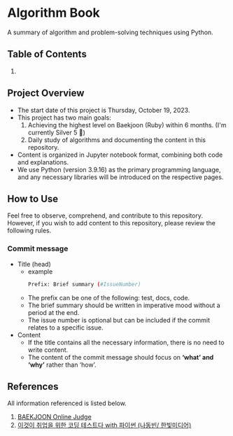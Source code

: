 # Algorithm Book
A summary of algorithm and problem-solving techniques using Python.

## Table of Contents
1. 

## Project Overview
* The start date of this project is Thursday, October 19, 2023.
* This project has two main goals:
    1. Achieving the highest level on Baekjoon (Ruby) within 6 months. (I'm currently Silver 5 🥹)
    2. Daily study of algorithms and documenting the content in this repository.
* Content is organized in Jupyter notebook format, combining both code and explanations.
* We use Python (version 3.9.16) as the primary programming language, and any necessary libraries will be introduced on the respective pages.

## How to Use
Feel free to observe, comprehend, and contribute to this repository. However, if you wish to add content to this repository, please review the following rules.
### Commit message
* Title (head)
    * example
        ```bash
        Prefix: Brief summary (#IssueNumber)
        ```
    * The prefix can be one of the following: test, docs, code.
    * The brief summary should be written in imperative mood without a period at the end.
    * The issue number is optional but can be included if the commit relates to a specific issue.
* Content
    * If the title contains all the necessary information, there is no need to write content.
    * The content of the commit message should focus on **‘what’ and ‘why’** rather than ‘how’.



## References
All information referenced is listed below.
1. [BAEKJOON Online Judge](https://www.acmicpc.net/)
2. [이것이 취업을 위한 코딩 테스트다 with 파이썬 (나동빈/ 한빛미디어)](https://m.hanbit.co.kr/store/books/book_view.html?p_code=B8945183661)
